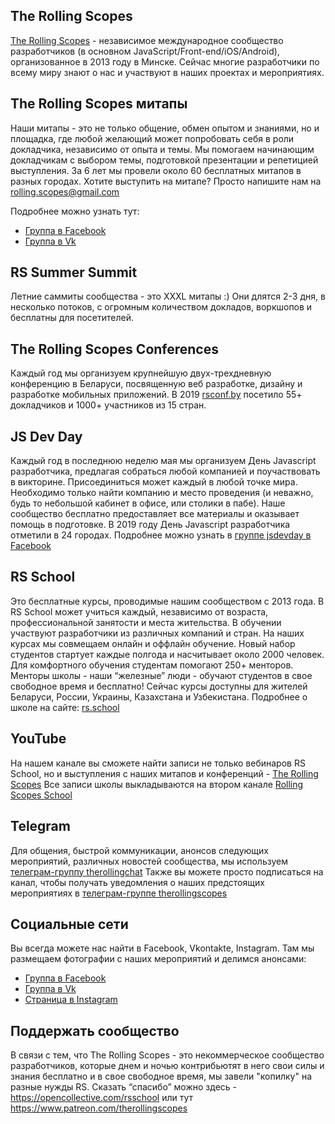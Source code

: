 ## The Rolling Scopes
[The Rolling Scopes](https://rollingscopes.com/) - независимое международное сообщество разработчиков (в основном JavaScript/Front-end/iOS/Android), организованное в 2013 году в Минске. Сейчас многие разработчики по всему миру знают о нас и участвуют в наших проектах и мероприятиях.

## The Rolling Scopes митапы
Наши митапы - это не только общение, обмен опытом и знаниями, но и площадка, где любой желающий может попробовать себя в роли докладчика, независимо от опыта и темы. Мы помогаем начинающим докладчикам с выбором темы, подготовкой презентации и репетицией выступления. За 6 лет мы провели около 60 бесплатных митапов в разных городах. Хотите выступить на митапе? Просто напишите нам на rolling.scopes@gmail.com

Подробнее можно узнать тут:
- [Группа в Facebook](https://www.facebook.com/groups/TheRollingScopes/)
- [Группа в Vk](https://vk.com/therollingscopes)

## RS Summer Summit
Летние саммиты сообщества - это XXXL митапы :) Они длятся 2-3 дня, в несколько потоков, с огромным количеством докладов, воркшопов и бесплатны для посетителей.

## The Rolling Scopes Conferences
Каждый год мы организуем крупнейшую двух-трехдневную конференцию в Беларуси, посвященную веб разработке, дизайну и разработке мобильных приложений.
В 2019 [rsconf.by](https://rsconf.by) посетило 55+ докладчиков и 1000+ участников из 15 стран.

## JS Dev Day
Каждый год в последнюю неделю мая мы организуем День Javascript разработчика, предлагая собраться любой компанией и поучаствовать в викторине. Присоединиться может каждый в любой точке мира. Необходимо только найти компанию и место проведения (и неважно, будь то небольшой кабинет в офисе, или столики в пабе). Наше сообщество бесплатно предоставляет все материалы и оказывает помощь в подготовке. В 2019 году День Javascript разработчика отметили в 24 городах. Подробнее можно узнать в [группе jsdevday в Facebook](https://www.facebook.com/jsdevday/)

## RS School
Это бесплатные курсы, проводимые нашим сообществом с 2013 года. В RS School может учиться каждый, независимо от возраста, профессиональной занятости и места жительства. В обучении участвуют разработчики из различных компаний и стран. На наших курсах мы совмещаем онлайн и оффлайн обучение. Новый набор студентов стартует каждые полгода и насчитывает около 2000 человек. Для комфортного обучения студентам помогают 250+ менторов. Менторы школы - наши “железные” люди - обучают студентов в свое свободное время и бесплатно!
Сейчас курсы доступны для жителей Беларуси, России, Украины, Казахстана и Узбекистана.
Подробнее о школе на сайте: [rs.school](https://rs.school/)

## YouTube
На нашем канале вы сможете найти записи не только вебинаров RS School, но и выступления с наших митапов и конференций - [The Rolling Scopes](https://www.youtube.com/therollingscopes)
Все записи школы выкладываются на втором канале [Rolling Scopes School](https://www.youtube.com/channel/UC578nebW2Mn-mNgjEArGZug)

## Telegram
Для общения, быстрой коммуникации, анонсов следующих мероприятий, различных новостей сообщества, мы используем [телеграм-группу therollingchat](https://t.me/therollingchat)
Также вы можете просто подписаться на канал, чтобы получать уведомления о наших предстоящих мероприятиях в [телеграм-группе therollingscopes](https://t.me/therollingscopes)

## Социальные сети 
Вы всегда можете нас найти в Facebook, Vkontakte, Instagram. Там мы размещаем фотографии с наших мероприятий и делимся анонсами:
- [Группа в Facebook](https://www.facebook.com/groups/TheRollingScopes/)
- [Группа в Vk](https://vk.com/therollingscopes)
- [Страница в Instagram](https://www.instagram.com/rollingscopes/)

## Поддержать сообщество
В связи с тем, что Тhe Rolling Scopes - это некоммерческое сообщество разработчиков, которые днем и ночью контрибьютят в него свои силы и знания бесплатно и в свое свободное время, мы завели "копилку" на разные нужды RS.
Сказать “спасибо” можно здесь - https://opencollective.com/rsschool или тут https://www.patreon.com/therollingscopes
